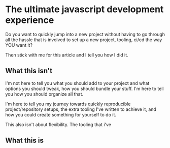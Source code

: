 # The ultimate javascript development experience

Do you want to quickly jump into a new project without having to go through all
the hassle that is involved to set up a new project, tooling, ci/cd the way YOU
want it?

Then stick with me for this article and I tell you how I did it.

## What this isn't

I'm not here to tell you what you should add to your project and what options
you should tweak, how you should bundle your stuff. I'm here to tell you how you
should organize all that.

I'm here to tell you my journey towards quickly reproducible project/repository
setups, the extra tooling I've written to achieve it, and how you could create
something for yourself to do it.

This also isn't about flexibility. The tooling that i've

## What this is
